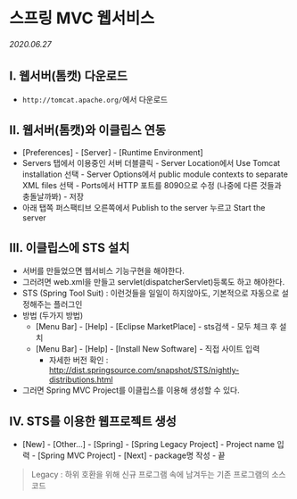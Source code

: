 # 스프링 MVC 웹서비스

###### 2020.06.27

## I. 웹서버(톰캣) 다운로드
- `http://tomcat.apache.org/`에서 다운로드

## II. 웹서버(톰캣)와 이클립스 연동
- [Preferences] - [Server] - [Runtime Environment]
- Servers 탭에서 이용중인 서버 더블클릭 - Server Location에서 Use Tomcat installation 선택 - Server Options에서 public module contexts to separate XML files 선택 - Ports에서 HTTP 포트를 8090으로 수정 (나중에 다른 것들과 충돌날까봐) - 저장
- 아래 탭쪽 퍼스팩티브 오른쪽에서 Publish to the server 누르고 Start the server

## III. 이클립스에 STS 설치
- 서버를 만들었으면 웹서비스 기능구현을 해야한다.
- 그러려면 web.xml을 만들고 servlet(dispatcherServlet)등록도 하고 해야한다.
- STS (Spring Tool Suit) : 이런것들을 일일이 하지않아도, 기본적으로 자동으로 설정해주는 플러그인
- 방법 (두가지 방법)
  - [Menu Bar] - [Help] - [Eclipse MarketPlace] - sts검색 - 모두 체크 후 설치
  - [Menu Bar] - [Help] - [Install New Software] - 직접 사이트 입력
    - 자세한 버전 확인 : http://dist.springsource.com/snapshot/STS/nightly-distributions.html
- 그러면 Spring MVC Project를 이클립스를 이용해 생성할 수 있다.

## IV. STS를 이용한 웹프로젝트 생성
- [New] - [Other...] - [Spring] - [Spring Legacy Project] - Project name 입력 - [Spring MVC Project] - [Next] - package명 작성 - 끝
> Legacy : 하위 호환을 위해 신규 프로그램 속에 남겨두는 기존 프로그램의 소스 코드